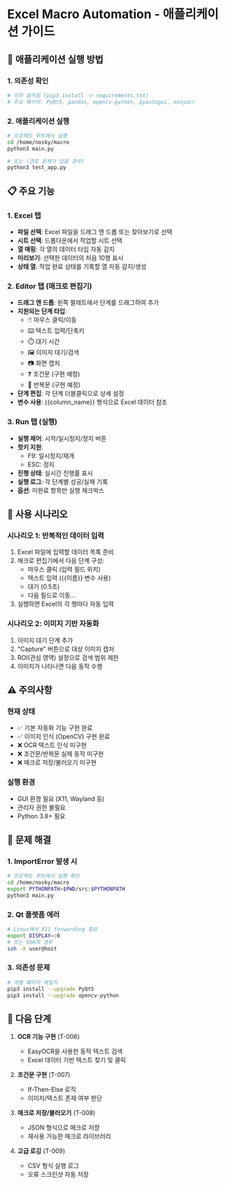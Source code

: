 # Excel Macro Automation - 애플리케이션 가이드

## 🚀 애플리케이션 실행 방법

### 1. 의존성 확인
```bash
# 이미 설치됨 (pip3 install -r requirements.txt)
# 주요 패키지: PyQt5, pandas, opencv-python, pyautogui, easyocr
```

### 2. 애플리케이션 실행
```bash
# 프로젝트 루트에서 실행
cd /home/nosky/macro
python3 main.py

# 또는 (경로 문제가 있을 경우)
python3 test_app.py
```

## 📋 주요 기능

### 1. Excel 탭
- **파일 선택**: Excel 파일을 드래그 앤 드롭 또는 찾아보기로 선택
- **시트 선택**: 드롭다운에서 작업할 시트 선택
- **열 매핑**: 각 열의 데이터 타입 자동 감지
- **미리보기**: 선택한 데이터의 처음 10행 표시
- **상태 열**: 작업 완료 상태를 기록할 열 자동 감지/생성

### 2. Editor 탭 (매크로 편집기)
- **드래그 앤 드롭**: 왼쪽 팔레트에서 단계를 드래그하여 추가
- **지원되는 단계 타입**:
  - 🖱️ 마우스 클릭/이동
  - ⌨️ 텍스트 입력/단축키
  - ⏱️ 대기 시간
  - 🖼️ 이미지 대기/검색
  - 📷 화면 캡처
  - ❓ 조건문 (구현 예정)
  - 🔄 반복문 (구현 예정)
- **단계 편집**: 각 단계 더블클릭으로 상세 설정
- **변수 사용**: {{column_name}} 형식으로 Excel 데이터 참조

### 3. Run 탭 (실행)
- **실행 제어**: 시작/일시정지/정지 버튼
- **핫키 지원**: 
  - F9: 일시정지/재개
  - ESC: 정지
- **진행 상태**: 실시간 진행률 표시
- **실행 로그**: 각 단계별 성공/실패 기록
- **옵션**: 미완료 항목만 실행 체크박스

## 🎯 사용 시나리오

### 시나리오 1: 반복적인 데이터 입력
1. Excel 파일에 입력할 데이터 목록 준비
2. 매크로 편집기에서 다음 단계 구성:
   - 마우스 클릭 (입력 필드 위치)
   - 텍스트 입력 ({{이름}} 변수 사용)
   - 대기 (0.5초)
   - 다음 필드로 이동...
3. 실행하면 Excel의 각 행마다 자동 입력

### 시나리오 2: 이미지 기반 자동화
1. 이미지 대기 단계 추가
2. "Capture" 버튼으로 대상 이미지 캡처
3. ROI(관심 영역) 설정으로 검색 범위 제한
4. 이미지가 나타나면 다음 동작 수행

## ⚠️ 주의사항

### 현재 상태
- ✅ 기본 자동화 기능 구현 완료
- ✅ 이미지 인식 (OpenCV) 구현 완료
- ❌ OCR 텍스트 인식 미구현
- ❌ 조건문/반복문 실제 동작 미구현
- ❌ 매크로 저장/불러오기 미구현

### 실행 환경
- GUI 환경 필요 (X11, Wayland 등)
- 관리자 권한 불필요
- Python 3.8+ 필요

## 🔧 문제 해결

### 1. ImportError 발생 시
```bash
# 프로젝트 루트에서 실행 확인
cd /home/nosky/macro
export PYTHONPATH=$PWD/src:$PYTHONPATH
python3 main.py
```

### 2. Qt 플랫폼 에러
```bash
# Linux에서 X11 forwarding 필요
export DISPLAY=:0
# 또는 SSH의 경우
ssh -X user@host
```

### 3. 의존성 문제
```bash
# 개별 패키지 재설치
pip3 install --upgrade PyQt5
pip3 install --upgrade opencv-python
```

## 📝 다음 단계

1. **OCR 기능 구현** (T-006)
   - EasyOCR을 사용한 동적 텍스트 검색
   - Excel 데이터 기반 텍스트 찾기 및 클릭

2. **조건문 구현** (T-007)
   - If-Then-Else 로직
   - 이미지/텍스트 존재 여부 판단

3. **매크로 저장/불러오기** (T-008)
   - JSON 형식으로 매크로 저장
   - 재사용 가능한 매크로 라이브러리

4. **고급 로깅** (T-009)
   - CSV 형식 실행 로그
   - 오류 스크린샷 자동 저장